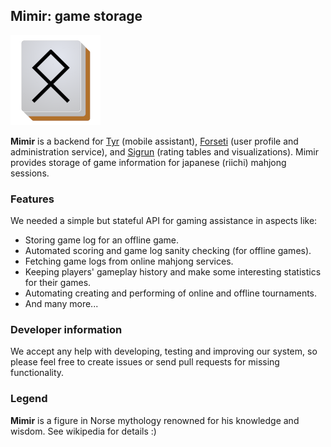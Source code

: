 ## Mimir: game storage

![Mimir](www/mimirhires.png?raw=true "Mimir")

**Mimir** is a backend for [Tyr](https://github.com/MahjongPantheon/pantheon/tree/master/Tyr) (mobile assistant),
[Forseti](https://github.com/MahjongPantheon/pantheon/tree/master/Forseti) (user profile and administration service), and
[Sigrun](https://github.com/MahjongPantheon/pantheon/tree/master/Sigrun) (rating tables and visualizations).
Mimir provides storage of game information for japanese (riichi) mahjong sessions. 

### Features

We needed a simple but stateful API for gaming assistance in aspects like:
- Storing game log for an offline game.
- Automated scoring and game log sanity checking (for offline games).
- Fetching game logs from online mahjong services.
- Keeping players' gameplay history and make some interesting statistics for their games.
- Automating creating and performing of online and offline tournaments.
- And many more...

### Developer information

We accept any help with developing, testing and improving our system, so please feel free to create issues or send 
pull requests for missing functionality.

### Legend

**Mimir** is a figure in Norse mythology renowned for his knowledge and wisdom. See wikipedia for details :)

